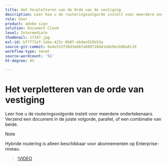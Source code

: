 ```yaml
---
title: Het Verpletteren van de Orde van de vestiging
description: Leer hoe u de routeringsvolgorde instelt voor meerdere ondertekenaars
role: User
product: adobe sign
solution: Document Cloud
level: Intermediate
thumbnail: 17347.jpg
exl-id: bf7771ef-1abe-423c-8b0f-ebdee555b53a
source-git-commit: 6e4e533f38d3e66fa049718d41dde9ecb88a8c19
workflow-type: tm+mt
source-wordcount: '51'
ht-degree: 0%

---
```


# Het verpletteren van de orde van vestiging

Leer hoe u de routeringsvolgorde instelt voor meerdere ondertekenaars. Verzend een document in de juiste volgorde, parallel, of een combinatie van beide.

>[!NOTE]
>
>Hybride routering is alleen beschikbaar voor abonnementen op Enterprise-niveau.

>[!VIDEO](https://video.tv.adobe.com/v/17347?hidetitle=true)

